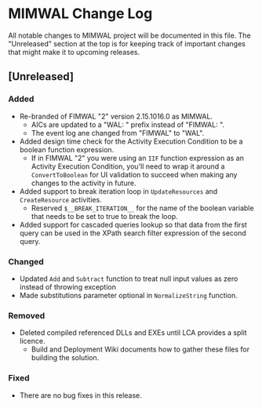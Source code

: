 # MIMWAL Change Log

All notable changes to MIMWAL project will be documented in this file. The "Unreleased" section at the top is for keeping track of important changes that might make it to upcoming releases.

## [Unreleased]

### Added

* Re-branded of FIMWAL "2" version 2.15.1016.0 as MIMWAL.
	* AICs are updated to a "WAL: " prefix instead of "FIMWAL: ".
	* The event log  ane changed from "FIMWAL" to "WAL".
* Added design time check for the Activity Execution Condition to be a boolean function expression.
	* If in FIMWAL "2" you were using an `IIF` function expression as an Activity Execution Condition, you'll need to wrap it around a `ConvertToBoolean` for UI validation to succeed when making any changes to the activity in future.
* Added support to break iteration loop in `UpdateResources` and `CreateResource` activities.
	* Reserved `$__BREAK_ITERATION__` for the name of the boolean variable that needs to be set to true to break the loop.
* Added support for cascaded queries lookup so that data from the first query can be used in the XPath search filter expression of the second query.

### Changed

* Updated `Add` and `Subtract` function to treat null input values as zero instead of throwing exception
* Made substitutions parameter optional in `NormalizeString` function.

### Removed

* Deleted compiled referenced DLLs and EXEs until LCA provides a split licence.
	* Build and Deployment Wiki documents how to gather these files for building the solution.

### Fixed

* There are no bug fixes in this release.
